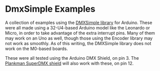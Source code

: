 # DmxSimple Examples

A collection of examples using the [DMXSimple library](https://www.pjrc.com/teensy/td_libs_DmxSimple.html) for Arduino. These were all made using a 32-U4-based Arduino model like the Leonardo or Micro, in order to take advantage of the extra interrupt pins. Many of them may work on an Uno as well, though those using the Encoder library may not work as smoothly.  As of this writing, the DMXSimple library does not work on the M0-based boards.

These were all tested using the Arduino DMX Shield, on pin 3. The [Plankman SuperDMX shield](http://learn.plankman.com/superDmxShield/) will also work with these, on pin 12.
